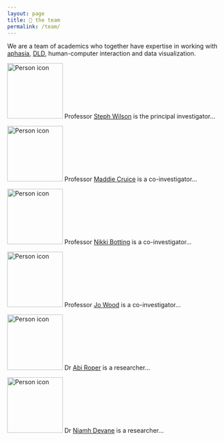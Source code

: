 ```yaml
---
layout: page
title: 👥 the team
permalink: /team/
---
```


We are a team of academics who together have expertise in working with [aphasia](), [DLD](), human-computer interaction and data visualization.

<img src="/assets/images/personIcon.png" alt="Person icon" width=128 /> Professor [Steph Wilson](https://www.city.ac.uk/about/people/academics/stephanie-wilson) is the principal investigator...

<img src="/assets/images/personIcon.png" alt="Person icon" width=128 /> Professor [Maddie Cruice](https://www.city.ac.uk/about/people/academics/madeline-cruice) is a co-investigator...

<img src="/assets/images/personIcon.png" alt="Person icon" width=128 /> Professor [Nikki Botting](https://www.city.ac.uk/about/people/academics/nicola-botting) is a co-investigator...

<img src="/assets/images/personIcon.png" alt="Person icon" width=128 /> Professor [Jo Wood](https://www.city.ac.uk/about/people/academics/joseph-wood) is a co-investigator...

<img src="/assets/images/personIcon.png" alt="Person icon" width=128 /> Dr [Abi Roper](https://www.city.ac.uk/about/people/academics/abi-roper) is a researcher...

<img src="/assets/images/personIcon.png" alt="Person icon" width=128 /> Dr [Niamh Devane](https://www.city.ac.uk/about/people/academics/niamh-devane) is a researcher...
